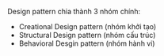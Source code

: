 Design pattern chia thành 3 nhóm chính: 
- Creational Design pattern (nhóm khởi tạo)
- Structural Design pattern (nhóm cấu trúc)
- Behavioral Desgin pattern (nhóm hành vi)
